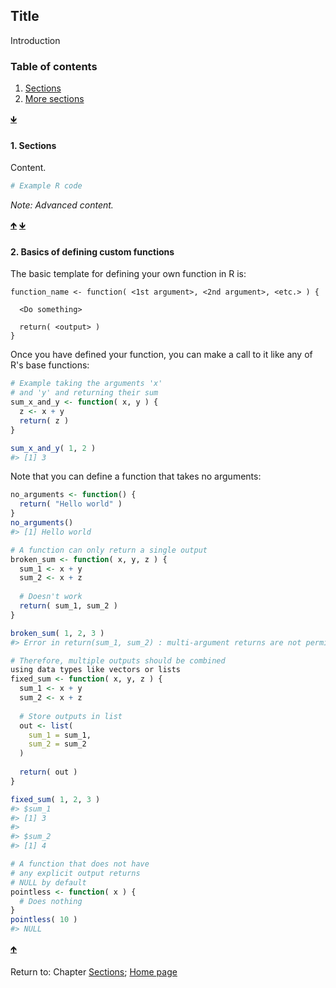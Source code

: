 ## Title

Introduction

<a name="TOC"></a>
### Table of contents
1. <a href="#S01">Sections</a>
2. <a href="#S02">More sections</a>

<a href="#END">&#129147;</a>

<a name="S01"></a>
#### 1. Sections

Content.

```R
# Example R code
```

*Note: Advanced content.*

<a href="#TOC">&#129145;</a> <a href="#END">&#129147;</a>

<a name="S02"></a>
#### 2. Basics of defining custom functions

The basic template for defining your own function in R is:
```
function_name <- function( <1st argument>, <2nd argument>, <etc.> ) {
  
  <Do something>
  
  return( <output> )
}
```

Once you have defined your function, you can make a call to it like any of R's base functions:
```R
# Example taking the arguments 'x' 
# and 'y' and returning their sum
sum_x_and_y <- function( x, y ) {
  z <- x + y
  return( z )
}

sum_x_and_y( 1, 2 )
#> [1] 3
```

Note that you can define a function that takes no arguments:
```R
no_arguments <- function() {
  return( "Hello world" )
}
no_arguments()
#> [1] Hello world
```

```R
# A function can only return a single output
broken_sum <- function( x, y, z ) {
  sum_1 <- x + y
  sum_2 <- x + z
  
  # Doesn't work
  return( sum_1, sum_2 )
}

broken_sum( 1, 2, 3 )
#> Error in return(sum_1, sum_2) : multi-argument returns are not permitted

# Therefore, multiple outputs should be combined 
using data types like vectors or lists
fixed_sum <- function( x, y, z ) {
  sum_1 <- x + y
  sum_2 <- x + z
  
  # Store outputs in list
  out <- list(
    sum_1 = sum_1,
    sum_2 = sum_2
  )
  
  return( out )
}

fixed_sum( 1, 2, 3 )
#> $sum_1
#> [1] 3
#> 
#> $sum_2
#> [1] 4
```

```R
# A function that does not have 
# any explicit output returns 
# NULL by default
pointless <- function( x ) {
  # Does nothing
}
pointless( 10 )
#> NULL
```

<a href="#TOC">&#129145;</a>

<a name="END"></a>
Return to:
Chapter
[Sections](C00_P002_Chapters.md);
[Home page](https://rettopnivek.github.io/R_training/)


